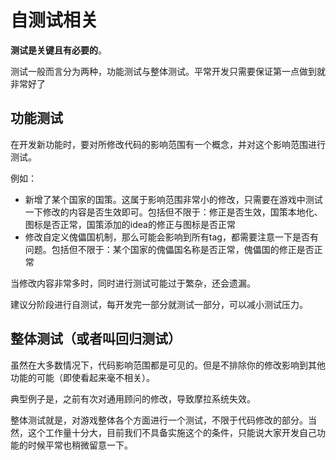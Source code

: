 # 自测试相关
**测试是关键且有必要的**。

测试一般而言分为两种，功能测试与整体测试。平常开发只需要保证第一点做到就非常好了

## 功能测试

在开发新功能时，要对所修改代码的影响范围有一个概念，并对这个影响范围进行测试。

例如：
- 新增了某个国家的国策。这属于影响范围非常小的修改，只需要在游戏中测试一下修改的内容是否生效即可。包括但不限于：修正是否生效，国策本地化、图标是否正常，国策添加的idea的修正与图标是否正常
- 修改自定义傀儡国机制，那么可能会影响到所有tag，都需要注意一下是否有问题。包括但不限于：某个国家的傀儡国名称是否正常，傀儡国的修正是否正常

当修改内容非常多时，同时进行测试可能过于繁杂，还会遗漏。

建议分阶段进行自测试，每开发完一部分就测试一部分，可以减小测试压力。

## 整体测试（或者叫回归测试）
   
虽然在大多数情况下，代码影响范围都是可见的。但是不排除你的修改影响到其他功能的可能（即使看起来毫不相关）。

典型例子是，之前有次对通用顾问的修改，导致摩拉系统失效。

整体测试就是，对游戏整体各个方面进行一个测试，不限于代码修改的部分。当然，这个工作量十分大，目前我们不具备实施这个的条件，只能说大家开发自己功能的时候平常也稍微留意一下。
